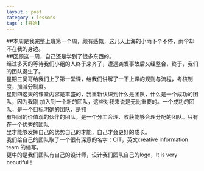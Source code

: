 ```yaml
---
layout : post
category : lessons
tags : [开始]
---
```


##本周是我完整上班第一个周，颇有感慨，这几天上海的小雨下个不停，雨伞却不在我的身边。    
##回顾这一周，自己还是学到了很多东西的。    
    经过多天的等待我们小组的人终于来齐了，遭遇突发事故后又经整合，终于，我们的团队诞生了。         
    星期三吴哥给我们上了第一堂课，给我们讲解了一下上课的规则与流程，考核制度，加减分制度。    
    星期四这天的课堂内容是丰盛的，我重新认识到什么是团队，什么是一个成功的团队，因为我刚
加入到一个新的团队，这些对我来说是无比重要的。一个成功的团队，是一个目标明确的团队，是拥        
有相同的价值观的伙伴的团队，是一个分工合理、收获能够合理分配的团队。只有在一个优秀的团队      
里才能够发挥自己的优势自己的才能，自己才会更好的成长。    
    我们给自己的团队取了一个很有深意的名字：CIT，英文creative  information  team 的缩写，    
更牛的是我们团队有自己的设计师，设计我们团队自己的logo，It is very beautiful！
     


